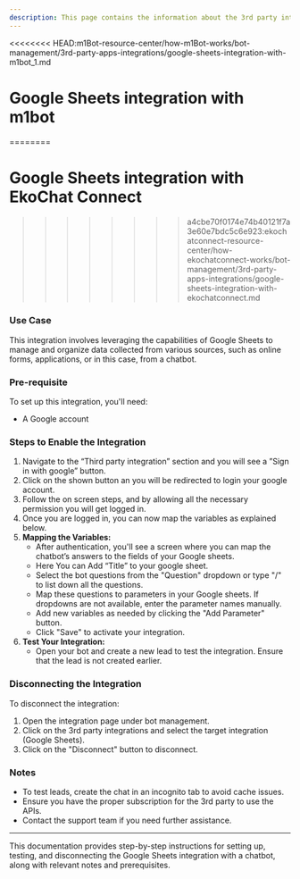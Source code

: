 ```yaml
---
description: This page contains the information about the 3rd party integrations.
---
```


<<<<<<<< HEAD:m1Bot-resource-center/how-m1Bot-works/bot-management/3rd-party-apps-integrations/google-sheets-integration-with-m1bot_1.md
# Google Sheets integration with m1bot
========
# Google Sheets integration with EkoChat Connect
>>>>>>>> a4cbe70f0174e74b40121f7a3e60e7bdc5c6e923:ekochatconnect-resource-center/how-ekochatconnect-works/bot-management/3rd-party-apps-integrations/google-sheets-integration-with-ekochatconnect.md

### Use Case

This integration involves leveraging the capabilities of Google Sheets to manage and organize data collected from various sources, such as online forms, applications, or in this case, from a chatbot.

### Pre-requisite

To set up this integration, you'll need:

* A Google account

### Steps to Enable the Integration

1. Navigate to the “Third party integration” section and you will see a ”Sign in with google” button.
2. Click on the shown button an you will be redirected to login your google account.
3. Follow the on screen steps, and by allowing all the necessary permission you will get logged in.
4. Once you are logged in, you can now map the variables as explained below.
5. **Mapping the Variables:**
   * After authentication, you'll see a screen where you can map the chatbot’s answers to the fields of your Google sheets.
   * Here You can Add “Title” to your google sheet.
   * Select the bot questions from the "Question" dropdown or type "/" to list down all the questions.
   * Map these questions to parameters in your Google sheets. If dropdowns are not available, enter the parameter names manually.
   * Add new variables as needed by clicking the "Add Parameter" button.
   * Click "Save" to activate your integration.
6. **Test Your Integration:**
   * Open your bot and create a new lead to test the integration. Ensure that the lead is not created earlier.

### Disconnecting the Integration

To disconnect the integration:

1. Open the integration page under bot management.
2. Click on the 3rd party integrations and select the target integration (Google Sheets).
3. Click on the "Disconnect" button to disconnect.

### Notes

* To test leads, create the chat in an incognito tab to avoid cache issues.
* Ensure you have the proper subscription for the 3rd party to use the APIs.
* Contact the support team if you need further assistance.

***

This documentation provides step-by-step instructions for setting up, testing, and disconnecting the Google Sheets integration with a chatbot, along with relevant notes and prerequisites.
